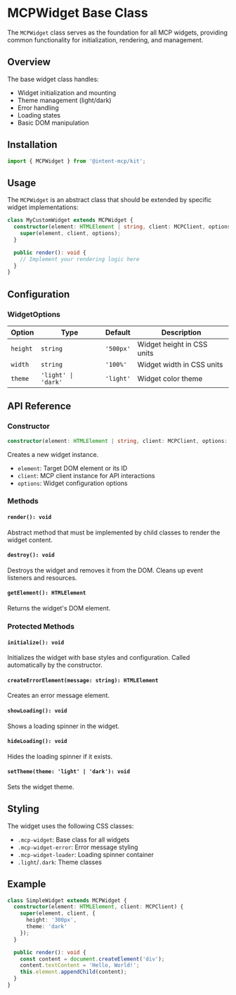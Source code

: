 # MCPWidget Base Class

The `MCPWidget` class serves as the foundation for all MCP widgets, providing common functionality for initialization, rendering, and management.

## Overview

The base widget class handles:
- Widget initialization and mounting
- Theme management (light/dark)
- Error handling
- Loading states
- Basic DOM manipulation

## Installation

```typescript
import { MCPWidget } from '@intent-mcp/kit';
```

## Usage

The `MCPWidget` is an abstract class that should be extended by specific widget implementations:

```typescript
class MyCustomWidget extends MCPWidget {
  constructor(element: HTMLElement | string, client: MCPClient, options: WidgetOptions = {}) {
    super(element, client, options);
  }

  public render(): void {
    // Implement your rendering logic here
  }
}
```

## Configuration

### WidgetOptions

| Option | Type | Default | Description |
|--------|------|---------|-------------|
| `height` | `string` | `'500px'` | Widget height in CSS units |
| `width` | `string` | `'100%'` | Widget width in CSS units |
| `theme` | `'light' \| 'dark'` | `'light'` | Widget color theme |

## API Reference

### Constructor

```typescript
constructor(element: HTMLElement | string, client: MCPClient, options: WidgetOptions = {})
```

Creates a new widget instance.

- `element`: Target DOM element or its ID
- `client`: MCP client instance for API interactions
- `options`: Widget configuration options

### Methods

#### `render(): void`

Abstract method that must be implemented by child classes to render the widget content.

#### `destroy(): void`

Destroys the widget and removes it from the DOM. Cleans up event listeners and resources.

#### `getElement(): HTMLElement`

Returns the widget's DOM element.

### Protected Methods

#### `initialize(): void`

Initializes the widget with base styles and configuration. Called automatically by the constructor.

#### `createErrorElement(message: string): HTMLElement`

Creates an error message element.

#### `showLoading(): void`

Shows a loading spinner in the widget.

#### `hideLoading(): void`

Hides the loading spinner if it exists.

#### `setTheme(theme: 'light' | 'dark'): void`

Sets the widget theme.

## Styling

The widget uses the following CSS classes:

- `.mcp-widget`: Base class for all widgets
- `.mcp-widget-error`: Error message styling
- `.mcp-widget-loader`: Loading spinner container
- `.light`/`.dark`: Theme classes

## Example

```typescript
class SimpleWidget extends MCPWidget {
  constructor(element: HTMLElement, client: MCPClient) {
    super(element, client, { 
      height: '300px',
      theme: 'dark'
    });
  }

  public render(): void {
    const content = document.createElement('div');
    content.textContent = 'Hello, World!';
    this.element.appendChild(content);
  }
}
``` 